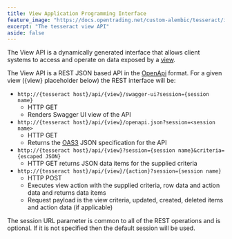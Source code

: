 ```yaml
---
title: View Application Programming Interface
feature_image: "https://docs.opentrading.net/custom-alembic/tesseract/images/Orthogonal_Tesseract_Gif-2.gif"
excerpt: "The tesseract view API"
aside: false
---
```

The View API is a dynamically generated interface that allows client systems to access and operate on data exposed by a [view](View.md).

The View API is a REST JSON based API in the [OpenApi](https://swagger.io/specification/) format. For a given view ({view} placeholder below) the REST interface will be:

* ```http://{tesseract host}/api/{view}/swagger-ui?session={session name}``` 
    * HTTP GET 
    * Renders Swagger UI view of the API
* ```http://{tesseract host}/api/{view}/openapi.json?session=<session name>``` 
    * HTTP GET 
    * Returns the [OAS3](https://swagger.io/specification/) JSON specification for the API
* ```http://{tesseract host}/api/{view}?session={session name}&criteria={escaped JSON}``` 
    * HTTP GET returns JSON data items for the supplied criteria
* ```http://{tesseract host}/api/{view}/{action}?session={session name}```
    * HTTP POST 
    * Executes view action with the supplied criteria, row data and action data and returns data items
    * Request payload is the view criteria, updated, created, deleted items and action data (if applicable)

The session URL parameter is common to all of the REST operations and is optional. If it is not specified then the default session will be used.

